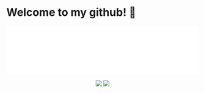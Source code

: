 # Welcome to my github! 👋
<img src="intro_transparent.gif" alt="intro" width="800"/>

<p align="center">
    <a href="https://www.linkedin.com/in/rawanessammm/"><img src="https://img.shields.io/badge/linkedin-%230177B5?style=flat&logo=linkedin&logoColor=white"/></a>
    <a href="mailto:rawanessam426@gmail.com"><img src="https://img.shields.io/badge/Gmail-D14836?style=flat&logo=gmail&logoColor=white"/>
</a>
    
  </p>

<!--
**rawanessaam/rawanessaam** is a ✨ _special_ ✨ repository because its `README.md` (this file) appears on your GitHub profile.

Here are some ideas to get you started:

- 🔭 I’m currently working on ...
- 🌱 I’m currently learning ...
- 👯 I’m looking to collaborate on ...
- 🤔 I’m looking for help with ...
- 💬 Ask me about ...
- 📫 How to reach me: ...
- 😄 Pronouns: ...
- ⚡ Fun fact: ...
-->
